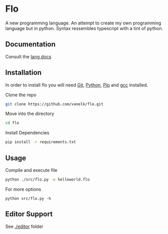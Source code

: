 # Flo 
A new programming language.
An attempt to create my own programming language but in python. 
Syntax ressembles typescript with a tint of python.

## Documentation
Consult the [lang docs](./docs)

## Installation
In order to install flo you will need [Git](https://git-scm.com/downloads), [Python](https://www.python.org/downloads/), [Pip](https://pip.pypa.io/en/stable/installation/) and [gcc](https://gcc.gnu.org/install/download.html) installed.

Clone the repo
```bash
git clone https://github.com/vanelk/flo.git
```

Move into the directory
```bash
cd flo
```

Install Dependencies
```bash
pip install -r requirements.txt
```

## Usage
Compile and execute file
```bash
python ./src/flo.py -e helloworld.flo
```
For more options
```
python src/flo.py -h
```
## Editor Support
See [./editor](./editor) folder


